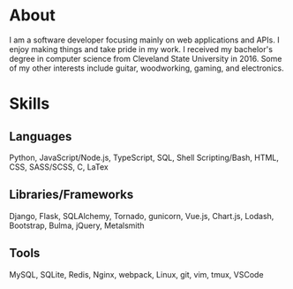 # About
I am a software developer focusing mainly on web applications and APIs.
I enjoy making things and take pride in my work.
I received my bachelor's degree in computer science from Cleveland State University in 2016.
Some of my other interests include guitar, woodworking, gaming, and electronics.

# Skills
## Languages
Python, JavaScript/Node.js, TypeScript, SQL, Shell Scripting/Bash, HTML, CSS, SASS/SCSS, C, LaTex
 
## Libraries/Frameworks
Django, Flask, SQLAlchemy, Tornado, gunicorn, Vue.js, Chart.js, Lodash, Bootstrap, Bulma, jQuery, Metalsmith
 
 ## Tools
 MySQL, SQLite, Redis, Nginx, webpack, Linux, git, vim, tmux, VSCode 
